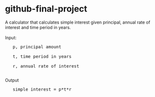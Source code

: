 # github-final-project
A calculator that calculates simple interest given principal, annual rate of interest and time period in years.<br>
<br>
Input:<br>
<pre>
   p, principal amount<br>
   t, time period in years<br>
   r, annual rate of interest<br>
</pre>
Output<br>
<pre>
   simple interest = p*t*r<br>
</pre>
